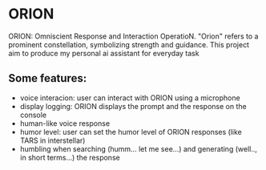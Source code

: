 # ORION
ORION: Omniscient Response and Interaction OperatioN. "Orion" refers to a prominent constellation, symbolizing strength and guidance.
This project aim to produce my personal ai assistant for everyday task

## Some features:
- voice interacion: user can interact with ORION using a microphone
- display logging: ORION displays the prompt and the response on the console
- human-like voice response
- humor level: user can set the humor level of ORION responses (like TARS in interstellar)
- humbling when searching (humm... let me see...) and generating (well.., in short terms...) the response
